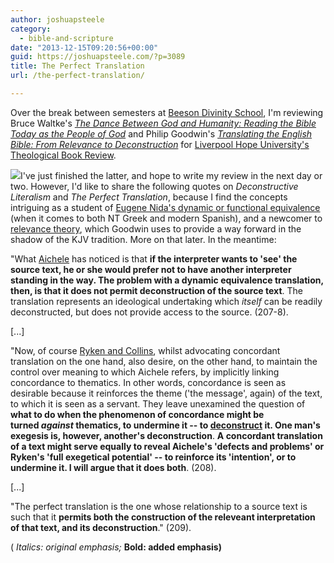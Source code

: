 ```yaml
---
author: joshuapsteele
category:
  - bible-and-scripture
date: "2013-12-15T09:20:56+00:00"
guid: https://joshuapsteele.com/?p=3089
title: The Perfect Translation
url: /the-perfect-translation/

---
```

Over the break between semesters at [Beeson Divinity School](http://www.beesondivinity.com/), I'm reviewing Bruce Waltke's [_The Dance Between God and Humanity: Reading the Bible Today as the People of God_](http://www.eerdmans.com/Products/6736/the-dance-between-god-and-humanity.aspx) and Philip Goodwin's _[Translating the English Bible: From Relevance to Deconstruction](http://www.amazon.com/Translating-English-Bible-Relevance-Deconstruction/dp/0227173910)_ for [Liverpool Hope University's Theological Book Review](http://www.hope.ac.uk/theologicalbookreview/).

![](http://img1.imagesbn.com/p/9780227173916_p0_v2_s260x420.JPG)I've just finished the latter, and hope to write my review in the next day or two. However, I'd like to share the following quotes on _Deconstructive Literalism_ and _The Perfect Translation_, because I find the concepts intriguing as a student of [Eugene Nida's dynamic or functional equivalence](http://en.wikipedia.org/wiki/Dynamic_and_formal_equivalence) (when it comes to both NT Greek and modern Spanish), and a newcomer to [relevance theory](http://en.wikipedia.org/wiki/Relevance_theory), which Goodwin uses to provide a way forward in the shadow of the KJV tradition. More on that later. In the meantime:

"What [Aichele](http://www.amazon.com/The-Control-Biblical-Meaning-Mechanism/dp/B008SLHBC8) has noticed is that **if the interpreter wants to 'see' the source text, he or she would prefer not to have another interpreter standing in the way. The problem with a dynamic equivalence translation, then, is that it does not permit deconstruction of the source text**. The translation represents an ideological undertaking which _itself_ can be readily deconstructed, but does not provide access to the source. (207-8).

\[...\]

"Now, of course [Ryken and Collins](http://www.amazon.com/The-Word-God-English-Translation/dp/1581344643), whilst advocating concordant translation on the one hand, also desire, on the other hand, to maintain the control over meaning to which Aichele refers, by implicitly linking concordance to thematics. In other words, concordance is seen as desirable because it reinforces the theme ('the message', again) of the text, to which it is seen as a servant. They leave unexamined the question of **what to do when the phenomenon of concordance might be turned _against_ thematics, to undermine it -- to [deconstruct](http://en.wikipedia.org/wiki/Deconstruction) it. One man's exegesis is, however, another's deconstruction**. **A concordant translation of a text might serve equally to reveal Aichele's 'defects and problems' or Ryken's 'full exegetical potential' -- to reinforce its 'intention', or to undermine it. I will argue that it does both**. (208).

\[...\]

"The perfect translation is the one whose relationship to a source text is such that it **permits both the construction of the releveant interpretation of that text, and its deconstruction**." (209).

( _Italics: original emphasis;_ **Bold: added emphasis)**

